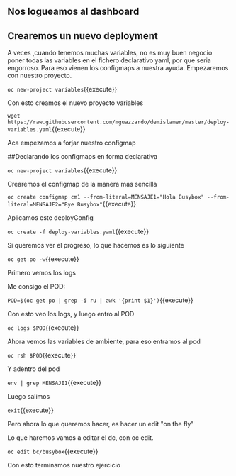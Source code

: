 ## Nos logueamos al dashboard 

## Crearemos un nuevo deployment

A veces ,cuando tenemos muchas variables, no es muy buen negocio poner todas las variables en el
fichero declarativo yaml, por que seria engorroso.
Para eso vienen los configmaps a nuestra ayuda.
Empezaremos con nuestro proyecto.

``oc new-project variables``{{execute}}

Con esto creamos el nuevo proyecto variables

`wget https://raw.githubusercontent.com/mguazzardo/demislamer/master/deploy-variables.yaml`{{execute}}

Aca empezamos a forjar nuestro configmap

##Declarando los configmaps en forma declarativa


``oc new-project variables``{{execute}}

Crearemos el configmap de la manera mas sencilla

``oc create configmap cm1 --from-literal=MENSAJE1="Hola Busybox" --from-literal=MENSAJE2="Bye Busybox"``{{execute}}





Aplicamos este deployConfig

``oc create -f deploy-variables.yaml``{{execute}}

Si queremos ver el progreso, lo que hacemos es lo siguiente

``oc get po -w``{{execute}}

Primero vemos los logs 

Me consigo el POD:

``POD=$(oc get po | grep -i ru | awk '{print $1}')``{{execute}}

Con esto veo los logs, y luego entro al POD

``oc logs $POD``{{execute}}

Ahora vemos las variables de ambiente, para eso entramos al pod

``oc rsh $POD``{{execute}}

Y adentro del pod

``env | grep MENSAJE1``{{execute}}

Luego salimos

``exit``{{execute}}

Pero ahora lo que queremos hacer, es hacer un edit "on the fly"

Lo que haremos vamos a editar el dc, con oc edit.


``oc edit bc/busybox``{{execute}}

Con esto terminamos nuestro ejercicio
